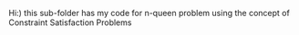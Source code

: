 Hi:)
this sub-folder has my code for n-queen problem using the concept of Constraint Satisfaction Problems
